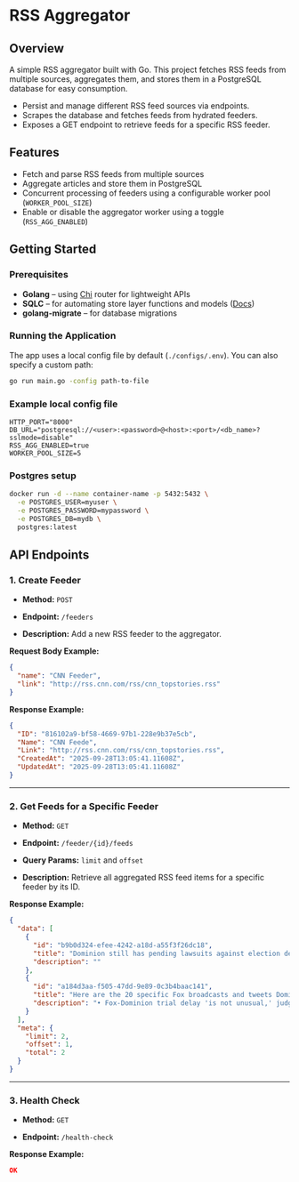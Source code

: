 # RSS Aggregator

## Overview

A simple RSS aggregator built with Go. This project fetches RSS feeds from multiple sources, aggregates them, and stores them in a PostgreSQL database for easy consumption.

- Persist and manage different RSS feed sources via endpoints.
- Scrapes the database and fetches feeds from hydrated feeders.
- Exposes a GET endpoint to retrieve feeds for a specific RSS feeder.

## Features

- Fetch and parse RSS feeds from multiple sources
- Aggregate articles and store them in PostgreSQL
- Concurrent processing of feeders using a configurable worker pool (`WORKER_POOL_SIZE`)
- Enable or disable the aggregator worker using a toggle (`RSS_AGG_ENABLED`)

## Getting Started

### Prerequisites

- **Golang** – using [Chi](https://github.com/go-chi/chi) router for lightweight APIs
- **SQLC** – for automating store layer functions and models ([Docs](https://docs.sqlc.dev/en/latest/tutorials/getting-started-postgresql.html))
- **golang-migrate** – for database migrations

### Running the Application

The app uses a local config file by default (`./configs/.env`). You can also specify a custom path:

```bash
go run main.go -config path-to-file

```

### Example local config file

```
HTTP_PORT="8000"
DB_URL="postgresql://<user>:<password>@<host>:<port>/<db_name>?sslmode=disable"
RSS_AGG_ENABLED=true
WORKER_POOL_SIZE=5
```

### Postgres setup

```bash
docker run -d --name container-name -p 5432:5432 \
  -e POSTGRES_USER=myuser \
  -e POSTGRES_PASSWORD=mypassword \
  -e POSTGRES_DB=mydb \
  postgres:latest
```

## API Endpoints

### 1\. Create Feeder

- **Method:** `POST`

- **Endpoint:** `/feeders`

- **Description:** Add a new RSS feeder to the aggregator.

**Request Body Example:**

```json
{
  "name": "CNN Feeder",
  "link": "http://rss.cnn.com/rss/cnn_topstories.rss"
}
```

**Response Example:**

```json
{
  "ID": "816102a9-bf58-4669-97b1-228e9b37e5cb",
  "Name": "CNN Feede",
  "Link": "http://rss.cnn.com/rss/cnn_topstories.rss",
  "CreatedAt": "2025-09-28T13:05:41.11608Z",
  "UpdatedAt": "2025-09-28T13:05:41.11608Z"
}
```

---

### 2\. Get Feeds for a Specific Feeder

- **Method:** `GET`

- **Endpoint:** `/feeder/{id}/feeds`

- **Query Params:** `limit` and `offset`

- **Description:** Retrieve all aggregated RSS feed items for a specific feeder by its ID.

**Response Example:**

```json
{
  "data": [
    {
      "id": "b9b0d324-efee-4242-a18d-a55f3f26dc18",
      "title": "Dominion still has pending lawsuits against election deniers such as Rudy Giuliani and Sidney Powell",
      "description": ""
    },
    {
      "id": "a184d3aa-f505-47dd-9e89-0c3b4baac141",
      "title": "Here are the 20 specific Fox broadcasts and tweets Dominion says were defamatory",
      "description": "• Fox-Dominion trial delay 'is not unusual,' judge says\n• Fox News' defamation battle isn't stopping Trump's election lies"
    }
  ],
  "meta": {
    "limit": 2,
    "offset": 1,
    "total": 2
  }
}
```

---

### 3\. Health Check

- **Method:** `GET`

- **Endpoint:** `/health-check`

**Response Example:**

```json
OK
```

